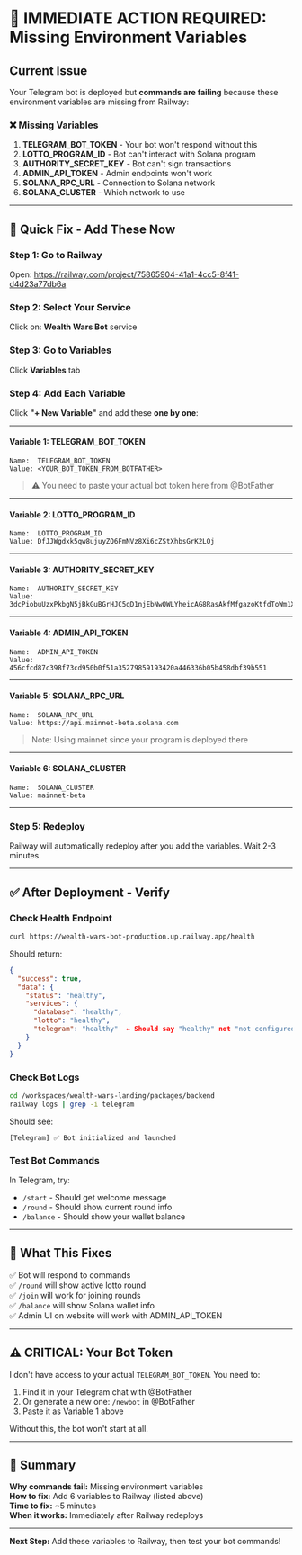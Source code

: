# 🔧 IMMEDIATE ACTION REQUIRED: Missing Environment Variables

## Current Issue
Your Telegram bot is deployed but **commands are failing** because these environment variables are missing from Railway:

### ❌ Missing Variables

1. **TELEGRAM_BOT_TOKEN** - Your bot won't respond without this
2. **LOTTO_PROGRAM_ID** - Bot can't interact with Solana program
3. **AUTHORITY_SECRET_KEY** - Bot can't sign transactions
4. **ADMIN_API_TOKEN** - Admin endpoints won't work
5. **SOLANA_RPC_URL** - Connection to Solana network
6. **SOLANA_CLUSTER** - Which network to use

---

## 🚀 Quick Fix - Add These Now

### Step 1: Go to Railway
Open: https://railway.com/project/75865904-41a1-4cc5-8f41-d4d23a77db6a

### Step 2: Select Your Service
Click on: **Wealth Wars Bot** service

### Step 3: Go to Variables
Click **Variables** tab

### Step 4: Add Each Variable

Click **"+ New Variable"** and add these **one by one**:

---

#### Variable 1: TELEGRAM_BOT_TOKEN
```
Name:  TELEGRAM_BOT_TOKEN
Value: <YOUR_BOT_TOKEN_FROM_BOTFATHER>
```
> ⚠️ You need to paste your actual bot token here from @BotFather

---

#### Variable 2: LOTTO_PROGRAM_ID
```
Name:  LOTTO_PROGRAM_ID
Value: DfJJWgdxk5qw8ujuyZQ6FmNVz8Xi6cZStXhbsGrK2LQj
```

---

#### Variable 3: AUTHORITY_SECRET_KEY
```
Name:  AUTHORITY_SECRET_KEY
Value: 3dcPiobuUzxPkbgN5jBkGuBGrHJC5qD1njEbNwQWLYheicAG8RasAkfMfgazoKtfdToWm1XQfpqzjz9sJqaztvwA
```

---

#### Variable 4: ADMIN_API_TOKEN
```
Name:  ADMIN_API_TOKEN
Value: 456cfcd87c398f73cd950b0f51a35279859193420a446336b05b458dbf39b551
```

---

#### Variable 5: SOLANA_RPC_URL
```
Name:  SOLANA_RPC_URL
Value: https://api.mainnet-beta.solana.com
```
> Note: Using mainnet since your program is deployed there

---

#### Variable 6: SOLANA_CLUSTER
```
Name:  SOLANA_CLUSTER
Value: mainnet-beta
```

---

### Step 5: Redeploy
Railway will automatically redeploy after you add the variables. Wait 2-3 minutes.

---

## ✅ After Deployment - Verify

### Check Health Endpoint
```bash
curl https://wealth-wars-bot-production.up.railway.app/health
```

Should return:
```json
{
  "success": true,
  "data": {
    "status": "healthy",
    "services": {
      "database": "healthy",
      "lotto": "healthy",
      "telegram": "healthy"  ← Should say "healthy" not "not configured"
    }
  }
}
```

### Check Bot Logs
```bash
cd /workspaces/wealth-wars-landing/packages/backend
railway logs | grep -i telegram
```

Should see:
```
[Telegram] ✅ Bot initialized and launched
```

### Test Bot Commands
In Telegram, try:
- `/start` - Should get welcome message
- `/round` - Should show current round info
- `/balance` - Should show your wallet balance

---

## 🎯 What This Fixes

✅ Bot will respond to commands  
✅ `/round` will show active lotto round  
✅ `/join` will work for joining rounds  
✅ `/balance` will show Solana wallet info  
✅ Admin UI on website will work with ADMIN_API_TOKEN  

---

## ⚠️ CRITICAL: Your Bot Token

I don't have access to your actual `TELEGRAM_BOT_TOKEN`. You need to:

1. Find it in your Telegram chat with @BotFather
2. Or generate a new one: `/newbot` in @BotFather
3. Paste it as Variable 1 above

Without this, the bot won't start at all.

---

## 📝 Summary

**Why commands fail:** Missing environment variables  
**How to fix:** Add 6 variables to Railway (listed above)  
**Time to fix:** ~5 minutes  
**When it works:** Immediately after Railway redeploys  

---

**Next Step:** Add these variables to Railway, then test your bot commands!
